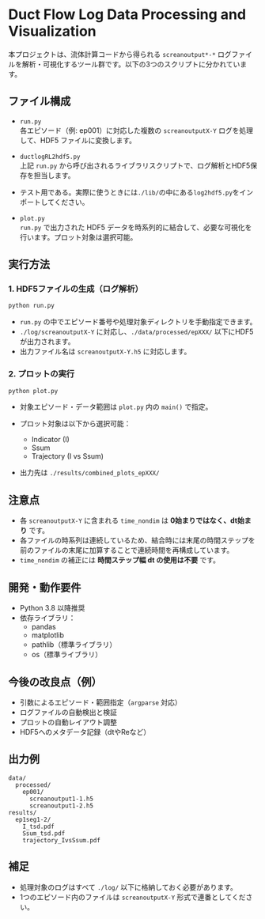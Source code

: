 # Duct Flow Log Data Processing and Visualization

本プロジェクトは、流体計算コードから得られる `screanoutput*-*` ログファイルを解析・可視化するツール群です。以下の3つのスクリプトに分かれています。

## ファイル構成

- `run.py`  
  各エピソード（例: ep001）に対応した複数の `screanoutputX-Y` ログを処理して、HDF5 ファイルに変換します。

- `ductlogRL2hdf5.py`  
  上記 `run.py` から呼び出されるライブラリスクリプトで、ログ解析とHDF5保存を担当します。

- テスト用である。実際に使うときには`./lib/`の中にある`log2hdf5.py`をインポートしてください。

- `plot.py`  
  `run.py` で出力された HDF5 データを時系列的に結合して、必要な可視化を行います。プロット対象は選択可能。

## 実行方法

### 1. HDF5ファイルの生成（ログ解析）

```bash
python run.py
```

- `run.py` の中でエピソード番号や処理対象ディレクトリを手動指定できます。
- `./log/screanoutputX-Y` に対応し、`./data/processed/epXXX/` 以下にHDF5が出力されます。
- 出力ファイル名は `screanoutputX-Y.h5` に対応します。

### 2. プロットの実行

```bash
python plot.py
```

- 対象エピソード・データ範囲は `plot.py` 内の `main()` で指定。
- プロット対象は以下から選択可能：
  - Indicator (I)
  - Ssum
  - Trajectory (I vs Ssum)

- 出力先は `./results/combined_plots_epXXX/`

## 注意点

- 各 `screanoutputX-Y` に含まれる `time_nondim` は **0始まりではなく、dt始まり** です。
- 各ファイルの時系列は連続しているため、結合時には末尾の時間ステップを前のファイルの末尾に加算することで連続時間を再構成しています。
- `time_nondim` の補正には **時間ステップ幅 dt の使用は不要** です。

## 開発・動作要件

- Python 3.8 以降推奨
- 依存ライブラリ：
  - pandas
  - matplotlib
  - pathlib（標準ライブラリ）
  - os（標準ライブラリ）

## 今後の改良点（例）

- 引数によるエピソード・範囲指定（`argparse` 対応）
- ログファイルの自動検出と検証
- プロットの自動レイアウト調整
- HDF5へのメタデータ記録（dtやReなど）

## 出力例

```
data/
  processed/
    ep001/
      screanoutput1-1.h5
      screanoutput1-2.h5
results/
  ep1seg1-2/
    I_tsd.pdf
    Ssum_tsd.pdf
    trajectory_IvsSsum.pdf
```

## 補足

- 処理対象のログはすべて `./log/` 以下に格納しておく必要があります。
- 1つのエピソード内のファイルは `screanoutputX-Y` 形式で連番としてください。
